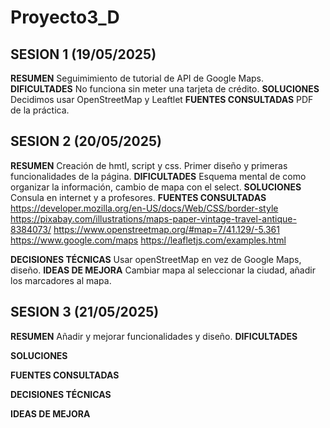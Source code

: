 # Proyecto3_D
## SESION 1 (19/05/2025)
**RESUMEN**
Seguimimiento de tutorial de API de Google Maps.
**DIFICULTADES**
No funciona sin meter una tarjeta de crédito.
**SOLUCIONES**
Decidimos usar OpenStreetMap y Leaftlet
**FUENTES CONSULTADAS**
PDF de la práctica.

## SESION 2 (20/05/2025)
**RESUMEN**
Creación de hmtl, script y css. Primer diseño y primeras funcionalidades de la página.
**DIFICULTADES**
Esquema mental de como organizar la información, cambio de mapa con el select.
**SOLUCIONES**
Consula en internet y a profesores.
**FUENTES CONSULTADAS**
https://developer.mozilla.org/en-US/docs/Web/CSS/border-style
https://pixabay.com/illustrations/maps-paper-vintage-travel-antique-8384073/
https://www.openstreetmap.org/#map=7/41.129/-5.361
https://www.google.com/maps
https://leafletjs.com/examples.html

**DECISIONES TÉCNICAS**
Usar openStreetMap en vez de Google Maps, diseño.
**IDEAS DE MEJORA**
Cambiar mapa al seleccionar la ciudad, añadir los marcadores al mapa.

## SESION 3 (21/05/2025)
**RESUMEN**
Añadir y mejorar funcionalidades y diseño. 
**DIFICULTADES**

**SOLUCIONES**

**FUENTES CONSULTADAS**


**DECISIONES TÉCNICAS**

**IDEAS DE MEJORA**
